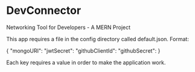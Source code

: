 # DevConnector
Networking Tool for Developers - A MERN Project

This app requires a file in the config directory called default.json.
Format:

{
	"mongoURI":
	"jwtSecret":
	"githubClientId":
	"githubSecret":
}

Each key requires a value in order to make the application work.